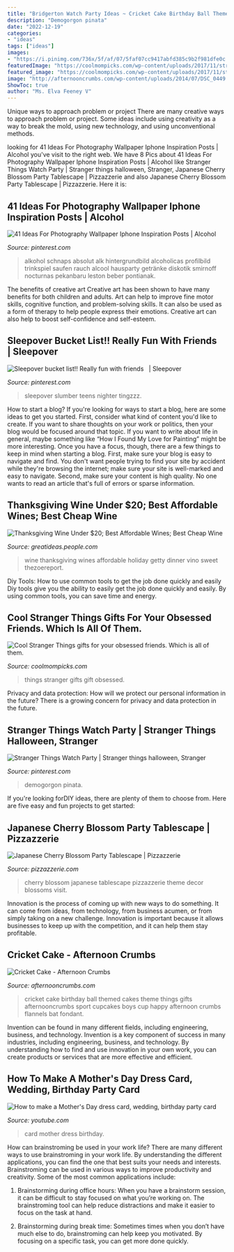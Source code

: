 ```yaml
---
title: "Bridgerton Watch Party Ideas ~ Cricket Cake Birthday Ball Themed Cakes Theme Things Gifts Afternooncrumbs Sport Cupcakes Boys Cup Happy Afternoon Crumbs Flannels Bat Fondant"
description: "Demogorgon pinata"
date: "2022-12-19"
categories:
- "ideas"
tags: ["ideas"]
images:
- "https://i.pinimg.com/736x/5f/af/07/5faf07cc9417abfd385c9b2f981dfe0c.jpg"
featuredImage: "https://coolmompicks.com/wp-content/uploads/2017/11/stranger-things-giclee-prints-the-lassoed-moon-feat.jpg"
featured_image: "https://coolmompicks.com/wp-content/uploads/2017/11/stranger-things-giclee-prints-the-lassoed-moon-feat.jpg"
image: "http://afternooncrumbs.com/wp-content/uploads/2014/07/DSC_0449.jpg"
ShowToc: true
author: "Ms. Elva Feeney V"
---
```



Unique ways to approach problem or project
There are many creative ways to approach problem or project. Some ideas include using creativity as a way to break the mold, using new technology, and using unconventional methods.

	

		
looking for 41 Ideas For Photography Wallpaper Iphone Inspiration Posts | Alcohol you've visit to the right web. We have 8 Pics about 41 Ideas For Photography Wallpaper Iphone Inspiration Posts | Alcohol like Stranger Things Watch Party | Stranger things halloween, Stranger, Japanese Cherry Blossom Party Tablescape | Pizzazzerie and also Japanese Cherry Blossom Party Tablescape | Pizzazzerie. Here it is:
		
    
## 41 Ideas For Photography Wallpaper Iphone Inspiration Posts | Alcohol

<img loading=lazy src="https://i.pinimg.com/736x/ae/a7/06/aea706337f446f45377ea983d51e82b8.jpg" onerror="this.onerror=null;this.src='https://tse2.mm.bing.net/th?id=OIP.MHFb6tdpPx0Iv9ufqQD3YAAAAA&amp;pid=15.1';" alt="41 Ideas For Photography Wallpaper Iphone Inspiration Posts | Alcohol">

_Source: pinterest.com_

>alkohol schnaps absolut alk hintergrundbild alcoholicas profilbild trinkspiel saufen rauch alcool hausparty getränke diskotik smirnoff nocturnas pekanbaru leston beber pontianak. 

	

The benefits of creative art
Creative art has been shown to have many benefits for both children and adults. Art can help to improve fine motor skills, cognitive function, and problem-solving skills. It can also be used as a form of therapy to help people express their emotions. Creative art can also help to boost self-confidence and self-esteem.

    
## Sleepover Bucket List!! Really Fun With Friends ️ ️ | Sleepover

<img loading=lazy src="https://i.pinimg.com/736x/d0/03/36/d00336639e12f974962e50034f4f0eaf.jpg" onerror="this.onerror=null;this.src='https://tse2.mm.bing.net/th?id=OIP.UovfTwG0Y86HZZGlJPp8DgHaJ3&amp;pid=15.1';" alt="Sleepover bucket list!! Really fun with friends ️ ️ | Sleepover">

_Source: pinterest.com_

>sleepover slumber teens nighter tingzzz. 

	

How to start a blog?
If you're looking for ways to start a blog, here are some ideas to get you started. First, consider what kind of content you'd like to create. If you want to share thoughts on your work or politics, then your blog would be focused around that topic. If you want to write about life in general, maybe something like “How I Found My Love for Painting” might be more interesting. Once you have a focus, though, there are a few things to keep in mind when starting a blog. First, make sure your blog is easy to navigate and find. You don't want people trying to find your site by accident while they're browsing the internet; make sure your site is well-marked and easy to navigate. Second, make sure your content is high quality. No one wants to read an article that's full of errors or sparse information.

    
## Thanksgiving Wine Under $20; Best Affordable Wines; Best Cheap Wine

<img loading=lazy src="http://img2.timeinc.net/people/i/2014/greatideas/blog/141124/wine-600x800.jpg" onerror="this.onerror=null;this.src='https://tse4.mm.bing.net/th?id=OIP.UjzeacAsQaAI0WVxkupLAQHaJ4&amp;pid=15.1';" alt="Thanksgiving Wine Under $20; Best Affordable Wines; Best Cheap Wine">

_Source: greatideas.people.com_

>wine thanksgiving wines affordable holiday getty dinner vino sweet thezoereport. 

	

Diy Tools: How to use common tools to get the job done quickly and easily
Diy tools give you the ability to easily get the job done quickly and easily. By using common tools, you can save time and energy.

    
## Cool Stranger Things Gifts For Your Obsessed Friends. Which Is All Of Them.

<img loading=lazy src="https://coolmompicks.com/wp-content/uploads/2017/11/stranger-things-giclee-prints-the-lassoed-moon-feat.jpg" onerror="this.onerror=null;this.src='https://tse4.mm.bing.net/th?id=OIP.IBpbIScqTdk8c2WGoo-fbQHaE8&amp;pid=15.1';" alt="Cool Stranger Things gifts for your obsessed friends. Which is all of them.">

_Source: coolmompicks.com_

>things stranger gifts gift obsessed. 

	

Privacy and data protection: How will we protect our personal information in the future?
There is a growing concern for privacy and data protection in the future.

    
## Stranger Things Watch Party | Stranger Things Halloween, Stranger

<img loading=lazy src="https://i.pinimg.com/736x/5f/af/07/5faf07cc9417abfd385c9b2f981dfe0c.jpg" onerror="this.onerror=null;this.src='https://tse3.mm.bing.net/th?id=OIP.gxsftNZSr7vTBZ29qgXgKQHaJ4&amp;pid=15.1';" alt="Stranger Things Watch Party | Stranger things halloween, Stranger">

_Source: pinterest.com_

>demogorgon pinata. 

	

If you're looking forDIY ideas, there are plenty of them to choose from. Here are five easy and fun projects to get started: 

    
## Japanese Cherry Blossom Party Tablescape | Pizzazzerie

<img loading=lazy src="http://pizzazzerie.com/wp-content/uploads/2015/03/Cherry-Blossom-Tablescape02.jpg" onerror="this.onerror=null;this.src='https://tse3.mm.bing.net/th?id=OIP.Ki9i0aJx6DDZoopSaUGR3wHaLH&amp;pid=15.1';" alt="Japanese Cherry Blossom Party Tablescape | Pizzazzerie">

_Source: pizzazzerie.com_

>cherry blossom japanese tablescape pizzazzerie theme decor blossoms visit. 

	

Innovation is the process of coming up with new ways to do something. It can come from ideas, from technology, from business acumen, or from simply taking on a new challenge. Innovation is important because it allows businesses to keep up with the competition, and it can help them stay profitable.

    
## Cricket Cake - Afternoon Crumbs

<img loading=lazy src="http://afternooncrumbs.com/wp-content/uploads/2014/07/DSC_0449.jpg" onerror="this.onerror=null;this.src='https://tse4.mm.bing.net/th?id=OIP.lXt23fV9pdJdGofjDcXglQHaLE&amp;pid=15.1';" alt="Cricket Cake - Afternoon Crumbs">

_Source: afternooncrumbs.com_

>cricket cake birthday ball themed cakes theme things gifts afternooncrumbs sport cupcakes boys cup happy afternoon crumbs flannels bat fondant. 

	

Invention can be found in many different fields, including engineering, business, and technology.
Invention is a key component of success in many industries, including engineering, business, and technology. By understanding how to find and use innovation in your own work, you can create products or services that are more effective and efficient.

    
## How To Make A Mother&#039;s Day Dress Card, Wedding, Birthday Party Card

<img loading=lazy src="http://i.ytimg.com/vi/HsbFkAn-kLc/maxresdefault.jpg" onerror="this.onerror=null;this.src='https://tse3.mm.bing.net/th?id=OIP.O5eU7_uh1IOaG7kqaacwiAHaEK&amp;pid=15.1';" alt="How to make a Mother&#039;s Day dress card, wedding, birthday party card">

_Source: youtube.com_

>card mother dress birthday. 

	

How can brainstroming be used in your work life?
There are many different ways to use brainstroming in your work life. By understanding the different applications, you can find the one that best suits your needs and interests. Brainstroming can be used in various ways to improve productivity and creativity. Some of the most common applications include:
1) Brainstorming during office hours: When you have a brainstorm session, it can be difficult to stay focused on what you’re working on. The brainstroming tool can help reduce distractions and make it easier to focus on the task at hand.

2) Brainstorming during break time: Sometimes times when you don’t have much else to do, brainstroming can help keep you motivated. By focusing on a specific task, you can get more done quickly.

